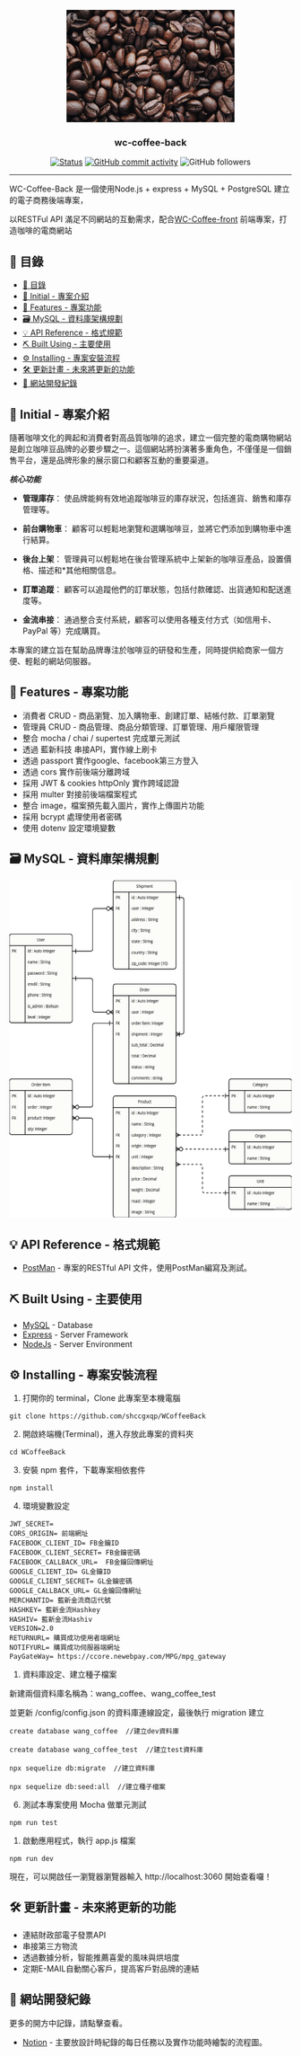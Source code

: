 <p align="center">
  <a href="" rel="noopener">
 <img width=300px height=200px src="https://github.com/shccgxqp/WCoffeeBack/blob/main/bg.jpg?raw=true" alt="Project logo"></a>
</p>

<h3 align="center">wc-coffee-back</h3>

<div align="center">


[![Status](https://img.shields.io/badge/status-Offline-red.svg)]()
[![GitHub commit activity](https://img.shields.io/github/commit-activity/y/shccgxqp/WCoffeeBack)]()
![GitHub followers](https://img.shields.io/github/followers/shccgxqp?logo=github)

</div>

---

WC-Coffee-Back 是一個使用Node.js + express + MySQL + PostgreSQL 建立的電子商務後端專案，

以RESTFul API 滿足不同網站的互動需求，配合[WC-Coffee-front](<https://github.com/shccgxqp/WCoffeeFront>)
前端專案，打造咖啡的電商網站


## 📝 目錄
- [📝 目錄](#-目錄)
- [🎈 Initial - 專案介紹 ](#-initial---專案介紹-)
- [🧐 Features - 專案功能 ](#-features---專案功能-)
- [🗃️ MySQL - 資料庫架構規劃](#️-mysql---資料庫架構規劃)
- [💡 API Reference - 格式規範](#-api-reference---格式規範)
- [⛏️ Built Using - 主要使用  ](#️-built-using---主要使用--)
- [⚙️ Installing - 專案安裝流程](#️-installing---專案安裝流程)
- [🛠️ 更新計畫 - 未來將更新的功能](#️-更新計畫---未來將更新的功能)
- [📝 網站開發紀錄](#-網站開發紀錄)

## 🎈 Initial - 專案介紹 <a name="initial"></a>

隨著咖啡文化的興起和消費者對高品質咖啡的追求，建立一個完整的電商購物網站是創立咖啡豆品牌的必要步驟之一。這個網站將扮演著多重角色，不僅僅是一個銷售平台，還是品牌形象的展示窗口和顧客互動的重要渠道。

***核心功能***

* **管理庫存**： 使品牌能夠有效地追蹤咖啡豆的庫存狀況，包括進貨、銷售和庫存管理等。

* **前台購物車**： 顧客可以輕鬆地瀏覽和選購咖啡豆，並將它們添加到購物車中進行結算。

* **後台上架**： 管理員可以輕鬆地在後台管理系統中上架新的咖啡豆產品，設置價格、描述和*其他相關信息。

* **訂單追蹤**： 顧客可以追蹤他們的訂單狀態，包括付款確認、出貨通知和配送進度等。

* **金流串接**： 通過整合支付系統，顧客可以使用各種支付方式（如信用卡、PayPal 等）完成購買。


本專案的建立旨在幫助品牌專注於咖啡豆的研發和生產，同時提供給商家一個方便、輕鬆的網站伺服器。

## 🧐 Features - 專案功能 <a name = "features"></a>

  * 消費者 CRUD - 商品瀏覽、加入購物車、創建訂單、結帳付款、訂單瀏覽
  * 管理員 CRUD - 商品管理、商品分類管理、訂單管理、用戶權限管理
  * 整合 mocha / chai / supertest 完成單元測試
  * 透過 藍新科技 串接API，實作線上刷卡
  * 透過 passport 實作google、facebook第三方登入
  * 透過 cors 實作前後端分離跨域
  * 採用 JWT & cookies httpOnly 實作跨域認證
  * 採用 multer 對接前後端檔案程式
  * 整合 image，檔案預先載入圖片，實作上傳圖片功能
  * 採用 bcrypt 處理使用者密碼
  * 使用 dotenv 設定環境變數

## 🗃️ MySQL - 資料庫架構規劃

<img width=600px height=600px src="https://github.com/shccgxqp/WCoffeeBack/blob/main/ERD.png?raw=true" alt="MySQL ERD">

## 💡 API Reference - 格式規範

- [PostMan](https://documenter.getpostman.com/view/24870092/2sA2xpTUwA) - 專案的RESTful API 文件，使用PostMan編寫及測試。




## ⛏️ Built Using - 主要使用  <a name = "built_using"></a>

- [MySQL](https://www.mysql.com/) - Database
- [Express](https://expressjs.com/) - Server Framework
- [NodeJs](https://nodejs.org/en/) - Server Environment


## ⚙️ Installing - 專案安裝流程

1. 打開你的 terminal，Clone 此專案至本機電腦
   
```
git clone https://github.com/shccgxqp/WCoffeeBack
```
2. 開啟終端機(Terminal)，進入存放此專案的資料夾

```
cd WCoffeeBack
```

3. 安裝 npm 套件，下載專案相依套件

```
npm install
```

4. 環境變數設定

```
JWT_SECRET= 
CORS_ORIGIN= 前端網址
FACEBOOK_CLIENT_ID= FB金鑰ID
FACEBOOK_CLIENT_SECRET= FB金鑰密碼
FACEBOOK_CALLBACK_URL=  FB金鑰回傳網址
GOOGLE_CLIENT_ID= GL金鑰ID
GOOGLE_CLIENT_SECRET= GL金鑰密碼
GOOGLE_CALLBACK_URL= GL金鑰回傳網址
MERCHANTID= 藍新金流商店代號
HASHKEY= 藍新金流Hashkey
HASHIV= 藍新金流Hashiv
VERSION=2.0
RETURNURL= 購買成功使用者端網址
NOTIFYURL= 購買成功伺服器端網址
PayGateWay= https://ccore.newebpay.com/MPG/mpg_gateway
```

1. 資料庫設定、建立種子檔案

新建兩個資料庫名稱為：wang_coffee、wang_coffee_test

並更新 /config/config.json 的資料庫連線設定，最後執行 migration 建立   

```
create database wang_coffee  //建立dev資料庫

create database wang_coffee_test  //建立test資料庫

npx sequelize db:migrate  //建立資料庫

npx sequelize db:seed:all  //建立種子檔案
```

6. 測試本專案使用 Mocha 做單元測試

```
npm run test
```

1. 啟動應用程式，執行 app.js 檔案

```
npm run dev
```

現在，可以開啟任一瀏覽器瀏覽器輸入 http://localhost:3060 開始查看囉！

## 🛠️ 更新計畫 - 未來將更新的功能
* 連結財政部電子發票API
* 串接第三方物流
* 透過數據分析，智能推薦喜愛的風味與烘培度
* 定期E-MAIL自動關心客戶，提高客戶對品牌的連結

## 📝 網站開發紀錄

更多的開方中記錄，請點擊查看。
- [Notion](https://wang-yuan-chen.notion.site/Wang-Coffee-4030507d9b35426a9c9cbfd34f91c6ce?pvs=4) - 主要放設計時紀錄的每日任務以及實作功能時繪製的流程圖。